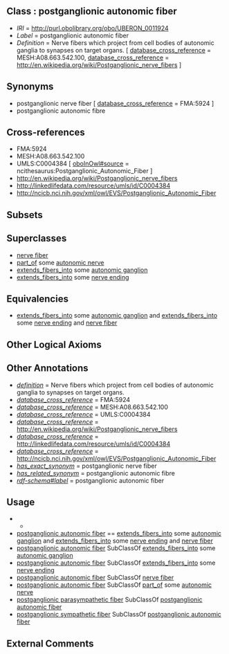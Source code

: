 
## Class : postganglionic autonomic fiber

 * *IRI* = http://purl.obolibrary.org/obo/UBERON_0011924
 * *Label* = postganglionic autonomic fiber
 * *Definition* = Nerve fibers which project from cell bodies of autonomic ganglia to synapses on target organs. [ [database_cross_reference](../../ef/oboInOwl#hasDbXref.md) = MESH:A08.663.542.100, [database_cross_reference](../../ef/oboInOwl#hasDbXref.md) = http://en.wikipedia.org/wiki/Postganglionic_nerve_fibers ]

## Synonyms

 * postganglionic nerve fiber [ [database_cross_reference](../../ef/oboInOwl#hasDbXref.md) = FMA:5924 ]
 * postganglionic autonomic fibre

## Cross-references

 * FMA:5924
 * MESH:A08.663.542.100
 * UMLS:C0004384 [ [oboInOwl#source](../../ce/oboInOwl#source.md) = ncithesaurus:Postganglionic_Autonomic_Fiber ]
 * http://en.wikipedia.org/wiki/Postganglionic_nerve_fibers
 * http://linkedlifedata.com/resource/umls/id/C0004384
 * http://ncicb.nci.nih.gov/xml/owl/EVS/Postganglionic_Autonomic_Fiber

## Subsets


## Superclasses

 * [nerve fiber](../../UBERON/34/UBERON_0006134.md)
 * [part_of](../../BFO/50/BFO_0000050.md) some [autonomic nerve](../../UBERON/28/UBERON_0034728.md)
 * [extends_fibers_into](../../core#extends/to/core#extends_fibers_into.md) some [autonomic ganglion](../../UBERON/05/UBERON_0001805.md)
 * [extends_fibers_into](../../core#extends/to/core#extends_fibers_into.md) some [nerve ending](../../UBERON/53/UBERON_0012453.md)

## Equivalencies

 * [extends_fibers_into](../../core#extends/to/core#extends_fibers_into.md) some [autonomic ganglion](../../UBERON/05/UBERON_0001805.md) and [extends_fibers_into](../../core#extends/to/core#extends_fibers_into.md) some [nerve ending](../../UBERON/53/UBERON_0012453.md) and [nerve fiber](../../UBERON/34/UBERON_0006134.md)

## Other Logical Axioms


## Other Annotations

 * *[definition](../../IAO/15/IAO_0000115.md)* = Nerve fibers which project from cell bodies of autonomic ganglia to synapses on target organs.
 * *[database_cross_reference](../../ef/oboInOwl#hasDbXref.md)* = FMA:5924
 * *[database_cross_reference](../../ef/oboInOwl#hasDbXref.md)* = MESH:A08.663.542.100
 * *[database_cross_reference](../../ef/oboInOwl#hasDbXref.md)* = UMLS:C0004384
 * *[database_cross_reference](../../ef/oboInOwl#hasDbXref.md)* = http://en.wikipedia.org/wiki/Postganglionic_nerve_fibers
 * *[database_cross_reference](../../ef/oboInOwl#hasDbXref.md)* = http://linkedlifedata.com/resource/umls/id/C0004384
 * *[database_cross_reference](../../ef/oboInOwl#hasDbXref.md)* = http://ncicb.nci.nih.gov/xml/owl/EVS/Postganglionic_Autonomic_Fiber
 * *[has_exact_synonym](../../ym/oboInOwl#hasExactSynonym.md)* = postganglionic nerve fiber
 * *[has_related_synonym](../../ym/oboInOwl#hasRelatedSynonym.md)* = postganglionic autonomic fibre
 * *[rdf-schema#label](../../el/rdf-schema#label.md)* = postganglionic autonomic fiber

## Usage

 * -
 * [postganglionic autonomic fiber](../../UBERON/24/UBERON_0011924.md) == [extends_fibers_into](../../core#extends/to/core#extends_fibers_into.md) some [autonomic ganglion](../../UBERON/05/UBERON_0001805.md) and [extends_fibers_into](../../core#extends/to/core#extends_fibers_into.md) some [nerve ending](../../UBERON/53/UBERON_0012453.md) and [nerve fiber](../../UBERON/34/UBERON_0006134.md)
 * [postganglionic autonomic fiber](../../UBERON/24/UBERON_0011924.md) SubClassOf [extends_fibers_into](../../core#extends/to/core#extends_fibers_into.md) some [autonomic ganglion](../../UBERON/05/UBERON_0001805.md)
 * [postganglionic autonomic fiber](../../UBERON/24/UBERON_0011924.md) SubClassOf [extends_fibers_into](../../core#extends/to/core#extends_fibers_into.md) some [nerve ending](../../UBERON/53/UBERON_0012453.md)
 * [postganglionic autonomic fiber](../../UBERON/24/UBERON_0011924.md) SubClassOf [nerve fiber](../../UBERON/34/UBERON_0006134.md)
 * [postganglionic autonomic fiber](../../UBERON/24/UBERON_0011924.md) SubClassOf [part_of](../../BFO/50/BFO_0000050.md) some [autonomic nerve](../../UBERON/28/UBERON_0034728.md)
 * [postganglionic parasympathetic fiber](../../UBERON/29/UBERON_0011929.md) SubClassOf [postganglionic autonomic fiber](../../UBERON/24/UBERON_0011924.md)
 * [postganglionic sympathetic fiber](../../UBERON/26/UBERON_0011926.md) SubClassOf [postganglionic autonomic fiber](../../UBERON/24/UBERON_0011924.md)

## External Comments

